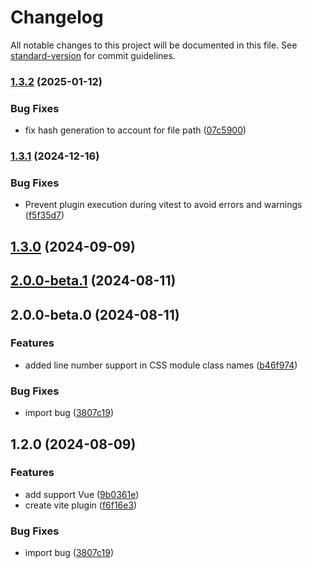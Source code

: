 # Changelog

All notable changes to this project will be documented in this file. See [standard-version](https://github.com/conventional-changelog/standard-version) for commit guidelines.

### [1.3.2](https://github.com/teplostanski/vite-plugin-pretty-module-classnames/compare/v1.3.1...v1.3.2) (2025-01-12)


### Bug Fixes

* fix hash generation to account for file path ([07c5900](https://github.com/teplostanski/vite-plugin-pretty-module-classnames/commit/07c590005a2fc0a6faa3600038b442d98410d878))

### [1.3.1](https://github.com/teplostanski/vite-plugin-pretty-module-classnames/compare/v1.3.0...v1.3.1) (2024-12-16)


### Bug Fixes

* Prevent plugin execution during vitest to avoid errors and warnings ([f5f35d7](https://github.com/teplostanski/vite-plugin-pretty-module-classnames/commit/f5f35d707a1ccf8b49d8eed67d877dda871fced3))

## [1.3.0](https://github.com/teplostanski/vite-plugin-pretty-module-classnames/compare/v2.0.0-beta.1...v1.3.0) (2024-09-09)

## [2.0.0-beta.1](https://github.com/teplostanski/vite-plugin-pretty-module-classnames/compare/v2.0.0-beta.0...v2.0.0-beta.1) (2024-08-11)

## 2.0.0-beta.0 (2024-08-11)


### Features

* added line number support in CSS module class names ([b46f974](https://github.com/teplostanski/vite-plugin-pretty-module-classnames/commit/b46f974f09e5139d656b9a9b4fbdf6df5494651c))


### Bug Fixes

* import bug ([3807c19](https://github.com/teplostanski/vite-plugin-pretty-module-classnames/commit/3807c194c87e12cbf6d067c33907e3cee21b0037))

## 1.2.0 (2024-08-09)


### Features

* add support Vue ([9b0361e](https://github.com/teplostanski/vite-plugin-pretty-module-classnames/commit/9b0361ea3375997ac8dd1479f87ea3d506340f18))
* create vite plugin ([f6f16e3](https://github.com/teplostanski/vite-plugin-pretty-module-classnames/commit/f6f16e30a81e723bdebe0295ea2cb6d43e706e39))


### Bug Fixes

* import bug ([3807c19](https://github.com/teplostanski/vite-plugin-pretty-module-classnames/commit/3807c194c87e12cbf6d067c33907e3cee21b0037))
